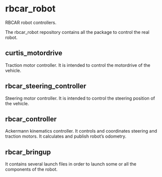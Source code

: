 # rbcar_robot
RBCAR robot controllers.

The rbcar_robot repository contains all the package to control the real robot.

## curtis_motordrive
Traction motor controller. It is intended to control the motordrive of the vehicle.
## rbcar_steering_controller
Steering motor controller. It is intended to control the steering position of the vehicle.
## rbcar_controller
Ackermann kinematics controller. It controls and coordinates steering and traction motors. It calculates and publish robot’s odometry.
## rbcar_bringup
It contains several launch files in order to launch some or all the components of the robot.
